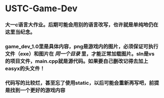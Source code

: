 # USTC-Game-Dev
### 大一c语言大作业。后期可能会用别的语言改写，也许就是单纯地仍在这里当纪念。
### game_dev_1.0里是具体内容，png是游戏内的图片，必须保证可执行文件（exe）和图片在 *同一个目录* 里，才能正常加载图片。sln是vs的项目文件，main.cpp就是源代码。如果要自己删改记得去加上easyx的头文件！
### 代码写的比较烂，甚至忘了使用static，以后可能会重新再写吧，前提是找到一个更好的游戏内容
